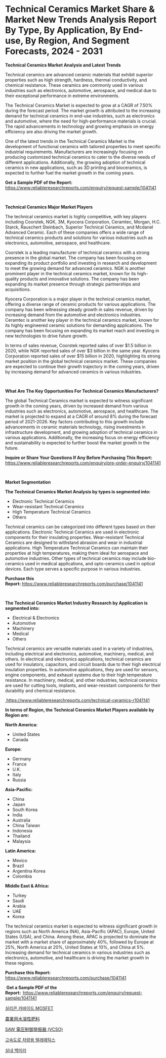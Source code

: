 <p><h1>Technical Ceramics Market Share & Market New Trends Analysis Report By Type, By Application, By End-use, By Region, And Segment Forecasts, 2024 - 2031</h1></p><p><strong>Technical Ceramics Market Analysis and Latest Trends</strong></p>
<p><p>Technical ceramics are advanced ceramic materials that exhibit superior properties such as high strength, hardness, thermal conductivity, and chemical resistance. These ceramics are commonly used in various industries such as electronics, automotive, aerospace, and medical due to their exceptional performance in extreme environments.</p><p>The Technical Ceramics Market is expected to grow at a CAGR of 7.50% during the forecast period. The market growth is attributed to the increasing demand for technical ceramics in end-use industries, such as electronics and automotive, where the need for high-performance materials is crucial. The rapid advancements in technology and growing emphasis on energy efficiency are also driving the market growth.</p><p>One of the latest trends in the Technical Ceramics Market is the development of functional ceramics with tailored properties to meet specific industrial requirements. Manufacturers are increasingly focusing on producing customized technical ceramics to cater to the diverse needs of different applications. Additionally, the growing adoption of technical ceramics in new applications, such as 3D printing and bioceramics, is expected to further fuel the market growth in the coming years.</p></p>
<p><strong>Get a Sample PDF of the Report:&nbsp;</strong> <a href="https://www.reliableresearchreports.com/enquiry/request-sample/1041141">https://www.reliableresearchreports.com/enquiry/request-sample/1041141</a></p>
<p>&nbsp;</p>
<p><strong>Technical Ceramics Major Market Players</strong></p>
<p><p>The technical ceramics market is highly competitive, with key players including Coorstek, NGK, 3M, Kyocera Corporation, Ceramtec, Morgan, H.C. Starck, Rauschert Steinbach, Superior Technical Ceramics, and Mcdanel Advanced Ceramic. Each of these companies offers a wide range of technical ceramics products and solutions for various industries such as electronics, automotive, aerospace, and healthcare.</p><p>Coorstek is a leading manufacturer of technical ceramics with a strong presence in the global market. The company has been focusing on expanding its product portfolio and investing in research and development to meet the growing demand for advanced ceramics. NGK is another prominent player in the technical ceramics market, known for its high-quality products and innovative solutions. The company has been expanding its market presence through strategic partnerships and acquisitions.</p><p>Kyocera Corporation is a major player in the technical ceramics market, offering a diverse range of ceramic products for various applications. The company has been witnessing steady growth in sales revenue, driven by increasing demand from the automotive and electronics industries. Ceramtec is another key player in the technical ceramics market, known for its highly engineered ceramic solutions for demanding applications. The company has been focusing on expanding its market reach and investing in new technologies to drive future growth.</p><p>In terms of sales revenue, Coorstek reported sales of over $1.5 billion in 2020, while NGK reported sales of over $3 billion in the same year. Kyocera Corporation reported sales of over $15 billion in 2020, highlighting its strong market position in the global technical ceramics market. These companies are expected to continue their growth trajectory in the coming years, driven by increasing demand for advanced ceramics in various industries.</p></p>
<p>&nbsp;</p>
<p><strong>What Are The Key Opportunities For Technical Ceramics Manufacturers?</strong></p>
<p><p>The global Technical Ceramics market is expected to witness significant growth in the coming years, driven by increased demand from various industries such as electronics, automotive, aerospace, and healthcare. The market is projected to expand at a CAGR of around 8% during the forecast period of 2021-2026. Key factors contributing to this growth include advancements in ceramic materials technology, rising investments in infrastructure development, and growing adoption of technical ceramics in various applications. Additionally, the increasing focus on energy efficiency and sustainability is expected to further boost the market growth in the future.</p></p>
<p><strong>Inquire or Share Your Questions If Any Before Purchasing This Report:</strong> <a href="https://www.reliableresearchreports.com/enquiry/pre-order-enquiry/1041141">https://www.reliableresearchreports.com/enquiry/pre-order-enquiry/1041141</a></p>
<p>&nbsp;</p>
<p><strong>Market Segmentation</strong></p>
<p><strong>The Technical Ceramics Market Analysis by types is segmented into:</strong></p>
<p><ul><li>Electronic Technical Ceramics</li><li>Wear-resistant Technical Ceramics</li><li>High Temperature Technical Ceramics</li><li>Others</li></ul></p>
<p><p>Technical ceramics can be categorized into different types based on their applications. Electronic Technical Ceramics are used in electronic components for their insulating properties. Wear-resistant Technical Ceramics are designed to withstand abrasion and wear in industrial applications. High Temperature Technical Ceramics can maintain their properties at high temperatures, making them ideal for aerospace and automotive industries. Other types of technical ceramics may include bio-ceramics used in medical applications, and opto-ceramics used in optical devices. Each type serves a specific purpose in various industries.</p></p>
<p><strong>Purchase this Report:&nbsp;</strong><a href="https://www.reliableresearchreports.com/purchase/1041141">https://www.reliableresearchreports.com/purchase/1041141</a></p>
<p>&nbsp;</p>
<p><strong>The Technical Ceramics Market Industry Research by Application is segmented into:</strong></p>
<p><ul><li>Electrical & Electronics</li><li>Automotive</li><li>Machinery</li><li>Medical</li><li>Others</li></ul></p>
<p><p>Technical ceramics are versatile materials used in a variety of industries, including electrical and electronics, automotive, machinery, medical, and others. In electrical and electronics applications, technical ceramics are used for insulators, capacitors, and circuit boards due to their high electrical insulation properties. In automotive applications, they are used for sensors, engine components, and exhaust systems due to their high temperature resistance. In machinery, medical, and other industries, technical ceramics are used for cutting tools, implants, and wear-resistant components for their durability and chemical resistance.</p></p>
<p><a href="https://www.reliableresearchreports.com/technical-ceramics-r1041141">&nbsp;https://www.reliableresearchreports.com/technical-ceramics-r1041141</a></p>
<p><strong>In terms of Region, the Technical Ceramics Market Players available by Region are:</strong></p>
<p>
    <p> <strong> North America: </strong>
        <ul>
            <li>United States</li>
            <li>Canada</li>
        </ul>
        </p> 
    <p> <strong> Europe: </strong>
        <ul>
            <li>Germany</li>
            <li>France</li>
            <li>U.K.</li>
            <li>Italy</li>
            <li>Russia</li>
        </ul>
        </p> 
    <p> <strong> Asia-Pacific: </strong>
        <ul>
            <li>China</li>
            <li>Japan</li>
            <li>South Korea</li>
            <li>India</li>
            <li>Australia</li>
            <li>China Taiwan</li>
            <li>Indonesia</li>
            <li>Thailand</li>
            <li>Malaysia</li>
        </ul>
        </p> 
    <p> <strong> Latin America: </strong>
        <ul>
            <li>Mexico</li>
            <li>Brazil</li>
            <li>Argentina Korea</li>
            <li>Colombia</li>
        </ul>
        </p> 
    <p> <strong> Middle East & Africa: </strong>
        <ul>
            <li>Turkey</li>
            <li>Saudi</li>
            <li>Arabia</li>
            <li>UAE</li>
            <li>Korea</li>
        </ul>
    </p>
    </p>
<p><p>The technical ceramics market is expected to witness significant growth in regions such as North America (NA), Asia-Pacific (APAC), Europe, United States (USA), and China. Among these, APAC is projected to dominate the market with a market share of approximately 40%, followed by Europe at 25%, North America at 20%, United States at 10%, and China at 5%. Increasing demand for technical ceramics in various industries such as electronics, automotive, and healthcare is driving the market growth in these regions.</p></p>
<p><strong>Purchase this Report: </strong><a href="https://www.reliableresearchreports.com/purchase/1041141">https://www.reliableresearchreports.com/purchase/1041141</a></p>
<p>&nbsp;<strong>Get a Sample PDF of the Report:&nbsp;&nbsp;</strong><a href="https://www.reliableresearchreports.com/enquiry/request-sample/1041141">https://www.reliableresearchreports.com/enquiry/request-sample/1041141</a></p>
<p><strong></strong></p>
<p><p><a href="https://medium.com/@cameronmills55_86881/%EA%B8%80%EB%A1%9C%EB%B2%8C-%EC%8B%A4%EB%A6%AC%EC%BD%98-%EC%B9%B4%EB%B0%94%EC%9D%B4%EB%93%9C-mosfet-%EC%8B%9C%EC%9E%A5-%EA%B7%9C%EB%AA%A8%EB%8A%94-2024%EB%85%84%EB%B6%80%ED%84%B0-2031%EB%85%84%EA%B9%8C%EC%A7%80-%EC%9D%98-%EC%97%B0%ED%8F%89%EA%B7%A0-%EC%84%B1%EC%9E%A5%EB%A5%A0%EC%9D%84-%EA%B2%BD%ED%97%98%ED%95%A0-%EA%B2%83%EC%9C%BC%EB%A1%9C-%EC%98%88%EC%83%81%EB%90%9C%EB%8B%A4-%ED%95%B4%EB%8B%B9-%EC%82%B0%EC%97%85-%EC%B6%94%EC%A0%95%EC%97%90-%EB%94%B0%EB%A5%B4%EB%A9%B4-1eb928be1e74">실리콘 카바이드 MOSFET</a></p><p><a href="https://github.com/JessKilback/Market-Research-Report-List-1/blob/main/1906337128518.md">農業用水溶性肥料</a></p><p><a href="https://medium.com/@hraymond91428/saw-surface-acoustic-wave-%E9%9B%BB%E5%9C%A7%E5%88%B6%E5%BE%A1%E7%99%BA%E6%8C%AF%E5%99%A8-vcso-%E7%94%A3%E6%A5%AD%E5%88%86%E6%9E%90%E3%83%AC%E3%83%9D%E3%83%BC%E3%83%88-%E3%82%A2%E3%83%97%E3%83%AA%E3%82%B1%E3%83%BC%E3%82%B7%E3%83%A7%E3%83%B3-%E5%9C%B0%E5%9F%9F-%E7%AB%B6%E4%BA%89%E6%88%A6%E7%95%A5%E5%88%A5%E3%81%AE%E5%B8%82%E5%A0%B4%E8%A6%8F%E6%A8%A1-%E3%82%B7%E3%82%A7%E3%82%A2-%E3%83%88%E3%83%AC%E3%83%B3%E3%83%89-2024%E5%B9%B4-2031%E5%B9%B4-dc5bef47c4de">SAW 電圧制御発振器 (VCSO)</a></p><p><a href="https://github.com/RickyMetzDVM/Market-Research-Report-List-1/blob/main/8273107115838.md">고속도로 차량용 텔레매틱스</a></p><p><a href="https://github.com/naiemislamrayan2/Market-Research-Report-List-1/blob/main/5733539115839.md">실내 백미러</a></p></p>
